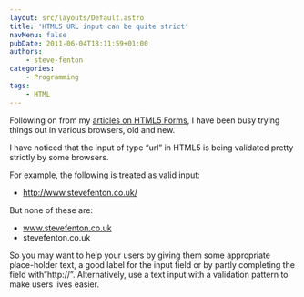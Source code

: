 ```yaml
---
layout: src/layouts/Default.astro
title: 'HTML5 URL input can be quite strict'
navMenu: false
pubDate: 2011-06-04T18:11:59+01:00
authors:
    - steve-fenton
categories:
    - Programming
tags:
    - HTML
---
```


Following on from my [articles on HTML5 Forms](/blog/2011/05/html-5-forms-summary/), I have been busy trying things out in various browsers, old and new.

I have noticed that the input of type “url” in HTML5 is being validated pretty strictly by some browsers.

For example, the following is treated as valid input:

- http://www.stevefenton.co.uk/

But none of these are:

- www.stevefenton.co.uk
- stevefenton.co.uk

So you may want to help your users by giving them some appropriate place-holder text, a good label for the input field or by partly completing the field with”http://”. Alternatively, use a text input with a validation pattern to make users lives easier.